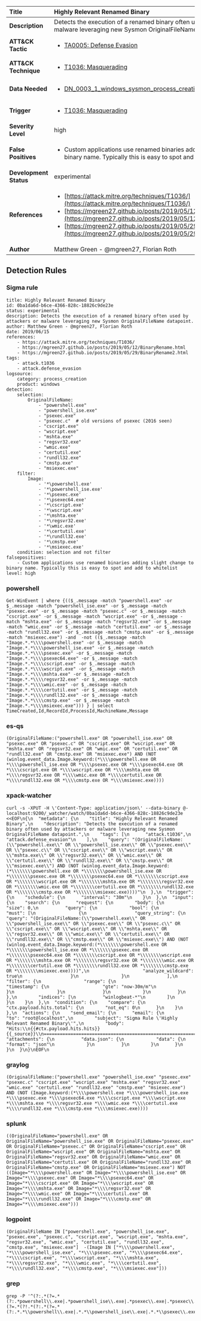 | Title                    | Highly Relevant Renamed Binary       |
|:-------------------------|:------------------|
| **Description**          | Detects the execution of a renamed binary often used by attackers or malware leveraging new Sysmon OriginalFileName datapoint. |
| **ATT&amp;CK Tactic**    |  <ul><li>[TA0005: Defense Evasion](https://attack.mitre.org/tactics/TA0005)</li></ul>  |
| **ATT&amp;CK Technique** | <ul><li>[T1036: Masquerading](https://attack.mitre.org/techniques/T1036)</li></ul>  |
| **Data Needed**          | <ul><li>[DN_0003_1_windows_sysmon_process_creation](../Data_Needed/DN_0003_1_windows_sysmon_process_creation.md)</li></ul>  |
| **Trigger**              | <ul><li>[T1036: Masquerading](../Triggers/T1036.md)</li></ul>  |
| **Severity Level**       | high |
| **False Positives**      | <ul><li>Custom applications use renamed binaries adding slight change to binary name. Typically this is easy to spot and add to whitelist</li></ul>  |
| **Development Status**   | experimental |
| **References**           | <ul><li>[https://attack.mitre.org/techniques/T1036/](https://attack.mitre.org/techniques/T1036/)</li><li>[https://mgreen27.github.io/posts/2019/05/12/BinaryRename.html](https://mgreen27.github.io/posts/2019/05/12/BinaryRename.html)</li><li>[https://mgreen27.github.io/posts/2019/05/29/BinaryRename2.html](https://mgreen27.github.io/posts/2019/05/29/BinaryRename2.html)</li></ul>  |
| **Author**               | Matthew Green - @mgreen27, Florian Roth |


## Detection Rules

### Sigma rule

```
title: Highly Relevant Renamed Binary
id: 0ba1da6d-b6ce-4366-828c-18826c9de23e
status: experimental
description: Detects the execution of a renamed binary often used by attackers or malware leveraging new Sysmon OriginalFileName datapoint.
author: Matthew Green - @mgreen27, Florian Roth
date: 2019/06/15
references:
    - https://attack.mitre.org/techniques/T1036/
    - https://mgreen27.github.io/posts/2019/05/12/BinaryRename.html
    - https://mgreen27.github.io/posts/2019/05/29/BinaryRename2.html
tags:
    - attack.t1036
    - attack.defense_evasion
logsource:
    category: process_creation
    product: windows
detection:
    selection:
        OriginalFileName:
            - "powershell.exe"
            - "powershell_ise.exe"
            - "psexec.exe"
            - "psexec.c"  # old versions of psexec (2016 seen)
            - "cscript.exe"
            - "wscript.exe"
            - "mshta.exe"
            - "regsvr32.exe"
            - "wmic.exe"
            - "certutil.exe"
            - "rundll32.exe"
            - "cmstp.exe"
            - "msiexec.exe"
    filter:
        Image:
            - '*\powershell.exe'
            - '*\powershell_ise.exe'
            - '*\psexec.exe'
            - '*\psexec64.exe'
            - '*\cscript.exe'
            - '*\wscript.exe'
            - '*\mshta.exe'
            - '*\regsvr32.exe'
            - '*\wmic.exe'
            - '*\certutil.exe'
            - '*\rundll32.exe'
            - '*\cmstp.exe'
            - '*\msiexec.exe'
    condition: selection and not filter
falsepositives:
    - Custom applications use renamed binaries adding slight change to binary name. Typically this is easy to spot and add to whitelist
level: high

```





### powershell
    
```
Get-WinEvent | where {(($_.message -match "powershell.exe" -or $_.message -match "powershell_ise.exe" -or $_.message -match "psexec.exe" -or $_.message -match "psexec.c" -or $_.message -match "cscript.exe" -or $_.message -match "wscript.exe" -or $_.message -match "mshta.exe" -or $_.message -match "regsvr32.exe" -or $_.message -match "wmic.exe" -or $_.message -match "certutil.exe" -or $_.message -match "rundll32.exe" -or $_.message -match "cmstp.exe" -or $_.message -match "msiexec.exe") -and  -not (($_.message -match "Image.*.*\\\\powershell.exe" -or $_.message -match "Image.*.*\\\\powershell_ise.exe" -or $_.message -match "Image.*.*\\\\psexec.exe" -or $_.message -match "Image.*.*\\\\psexec64.exe" -or $_.message -match "Image.*.*\\\\cscript.exe" -or $_.message -match "Image.*.*\\\\wscript.exe" -or $_.message -match "Image.*.*\\\\mshta.exe" -or $_.message -match "Image.*.*\\\\regsvr32.exe" -or $_.message -match "Image.*.*\\\\wmic.exe" -or $_.message -match "Image.*.*\\\\certutil.exe" -or $_.message -match "Image.*.*\\\\rundll32.exe" -or $_.message -match "Image.*.*\\\\cmstp.exe" -or $_.message -match "Image.*.*\\\\msiexec.exe"))) } | select TimeCreated,Id,RecordId,ProcessId,MachineName,Message
```


### es-qs
    
```
(OriginalFileName:("powershell.exe" OR "powershell_ise.exe" OR "psexec.exe" OR "psexec.c" OR "cscript.exe" OR "wscript.exe" OR "mshta.exe" OR "regsvr32.exe" OR "wmic.exe" OR "certutil.exe" OR "rundll32.exe" OR "cmstp.exe" OR "msiexec.exe") AND (NOT (winlog.event_data.Image.keyword:(*\\\\powershell.exe OR *\\\\powershell_ise.exe OR *\\\\psexec.exe OR *\\\\psexec64.exe OR *\\\\cscript.exe OR *\\\\wscript.exe OR *\\\\mshta.exe OR *\\\\regsvr32.exe OR *\\\\wmic.exe OR *\\\\certutil.exe OR *\\\\rundll32.exe OR *\\\\cmstp.exe OR *\\\\msiexec.exe))))
```


### xpack-watcher
    
```
curl -s -XPUT -H \'Content-Type: application/json\' --data-binary @- localhost:9200/_watcher/watch/0ba1da6d-b6ce-4366-828c-18826c9de23e <<EOF\n{\n  "metadata": {\n    "title": "Highly Relevant Renamed Binary",\n    "description": "Detects the execution of a renamed binary often used by attackers or malware leveraging new Sysmon OriginalFileName datapoint.",\n    "tags": [\n      "attack.t1036",\n      "attack.defense_evasion"\n    ],\n    "query": "(OriginalFileName:(\\"powershell.exe\\" OR \\"powershell_ise.exe\\" OR \\"psexec.exe\\" OR \\"psexec.c\\" OR \\"cscript.exe\\" OR \\"wscript.exe\\" OR \\"mshta.exe\\" OR \\"regsvr32.exe\\" OR \\"wmic.exe\\" OR \\"certutil.exe\\" OR \\"rundll32.exe\\" OR \\"cmstp.exe\\" OR \\"msiexec.exe\\") AND (NOT (winlog.event_data.Image.keyword:(*\\\\\\\\powershell.exe OR *\\\\\\\\powershell_ise.exe OR *\\\\\\\\psexec.exe OR *\\\\\\\\psexec64.exe OR *\\\\\\\\cscript.exe OR *\\\\\\\\wscript.exe OR *\\\\\\\\mshta.exe OR *\\\\\\\\regsvr32.exe OR *\\\\\\\\wmic.exe OR *\\\\\\\\certutil.exe OR *\\\\\\\\rundll32.exe OR *\\\\\\\\cmstp.exe OR *\\\\\\\\msiexec.exe))))"\n  },\n  "trigger": {\n    "schedule": {\n      "interval": "30m"\n    }\n  },\n  "input": {\n    "search": {\n      "request": {\n        "body": {\n          "size": 0,\n          "query": {\n            "bool": {\n              "must": [\n                {\n                  "query_string": {\n                    "query": "(OriginalFileName:(\\"powershell.exe\\" OR \\"powershell_ise.exe\\" OR \\"psexec.exe\\" OR \\"psexec.c\\" OR \\"cscript.exe\\" OR \\"wscript.exe\\" OR \\"mshta.exe\\" OR \\"regsvr32.exe\\" OR \\"wmic.exe\\" OR \\"certutil.exe\\" OR \\"rundll32.exe\\" OR \\"cmstp.exe\\" OR \\"msiexec.exe\\") AND (NOT (winlog.event_data.Image.keyword:(*\\\\\\\\powershell.exe OR *\\\\\\\\powershell_ise.exe OR *\\\\\\\\psexec.exe OR *\\\\\\\\psexec64.exe OR *\\\\\\\\cscript.exe OR *\\\\\\\\wscript.exe OR *\\\\\\\\mshta.exe OR *\\\\\\\\regsvr32.exe OR *\\\\\\\\wmic.exe OR *\\\\\\\\certutil.exe OR *\\\\\\\\rundll32.exe OR *\\\\\\\\cmstp.exe OR *\\\\\\\\msiexec.exe))))",\n                    "analyze_wildcard": true\n                  }\n                }\n              ],\n              "filter": {\n                "range": {\n                  "timestamp": {\n                    "gte": "now-30m/m"\n                  }\n                }\n              }\n            }\n          }\n        },\n        "indices": [\n          "winlogbeat-*"\n        ]\n      }\n    }\n  },\n  "condition": {\n    "compare": {\n      "ctx.payload.hits.total": {\n        "not_eq": 0\n      }\n    }\n  },\n  "actions": {\n    "send_email": {\n      "email": {\n        "to": "root@localhost",\n        "subject": "Sigma Rule \'Highly Relevant Renamed Binary\'",\n        "body": "Hits:\\n{{#ctx.payload.hits.hits}}{{_source}}\\n================================================================================\\n{{/ctx.payload.hits.hits}}",\n        "attachments": {\n          "data.json": {\n            "data": {\n              "format": "json"\n            }\n          }\n        }\n      }\n    }\n  }\n}\nEOF\n
```


### graylog
    
```
(OriginalFileName:("powershell.exe" "powershell_ise.exe" "psexec.exe" "psexec.c" "cscript.exe" "wscript.exe" "mshta.exe" "regsvr32.exe" "wmic.exe" "certutil.exe" "rundll32.exe" "cmstp.exe" "msiexec.exe") AND (NOT (Image.keyword:(*\\\\powershell.exe *\\\\powershell_ise.exe *\\\\psexec.exe *\\\\psexec64.exe *\\\\cscript.exe *\\\\wscript.exe *\\\\mshta.exe *\\\\regsvr32.exe *\\\\wmic.exe *\\\\certutil.exe *\\\\rundll32.exe *\\\\cmstp.exe *\\\\msiexec.exe))))
```


### splunk
    
```
((OriginalFileName="powershell.exe" OR OriginalFileName="powershell_ise.exe" OR OriginalFileName="psexec.exe" OR OriginalFileName="psexec.c" OR OriginalFileName="cscript.exe" OR OriginalFileName="wscript.exe" OR OriginalFileName="mshta.exe" OR OriginalFileName="regsvr32.exe" OR OriginalFileName="wmic.exe" OR OriginalFileName="certutil.exe" OR OriginalFileName="rundll32.exe" OR OriginalFileName="cmstp.exe" OR OriginalFileName="msiexec.exe") NOT ((Image="*\\\\powershell.exe" OR Image="*\\\\powershell_ise.exe" OR Image="*\\\\psexec.exe" OR Image="*\\\\psexec64.exe" OR Image="*\\\\cscript.exe" OR Image="*\\\\wscript.exe" OR Image="*\\\\mshta.exe" OR Image="*\\\\regsvr32.exe" OR Image="*\\\\wmic.exe" OR Image="*\\\\certutil.exe" OR Image="*\\\\rundll32.exe" OR Image="*\\\\cmstp.exe" OR Image="*\\\\msiexec.exe")))
```


### logpoint
    
```
(OriginalFileName IN ["powershell.exe", "powershell_ise.exe", "psexec.exe", "psexec.c", "cscript.exe", "wscript.exe", "mshta.exe", "regsvr32.exe", "wmic.exe", "certutil.exe", "rundll32.exe", "cmstp.exe", "msiexec.exe"]  -(Image IN ["*\\\\powershell.exe", "*\\\\powershell_ise.exe", "*\\\\psexec.exe", "*\\\\psexec64.exe", "*\\\\cscript.exe", "*\\\\wscript.exe", "*\\\\mshta.exe", "*\\\\regsvr32.exe", "*\\\\wmic.exe", "*\\\\certutil.exe", "*\\\\rundll32.exe", "*\\\\cmstp.exe", "*\\\\msiexec.exe"]))
```


### grep
    
```
grep -P '^(?:.*(?=.*(?:.*powershell\\.exe|.*powershell_ise\\.exe|.*psexec\\.exe|.*psexec\\.c|.*cscript\\.exe|.*wscript\\.exe|.*mshta\\.exe|.*regsvr32\\.exe|.*wmic\\.exe|.*certutil\\.exe|.*rundll32\\.exe|.*cmstp\\.exe|.*msiexec\\.exe))(?=.*(?!.*(?:.*(?=.*(?:.*.*\\powershell\\.exe|.*.*\\powershell_ise\\.exe|.*.*\\psexec\\.exe|.*.*\\psexec64\\.exe|.*.*\\cscript\\.exe|.*.*\\wscript\\.exe|.*.*\\mshta\\.exe|.*.*\\regsvr32\\.exe|.*.*\\wmic\\.exe|.*.*\\certutil\\.exe|.*.*\\rundll32\\.exe|.*.*\\cmstp\\.exe|.*.*\\msiexec\\.exe))))))'
```



